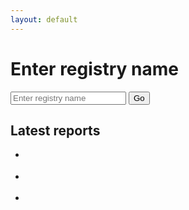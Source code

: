 ```yaml
---
layout: default
---
```


<div id="container">
    <h1>Enter registry name</h1>
    <input type="text" id="pageInput" placeholder="Enter registry name">
    <input type="button" value="Go" onclick="checkPage()">
    <div id="error"></div>
</div>

## Latest reports

- <div class="report" id="report1"></div>
- <div class="report" id="report2"></div>
- <div class="report" id="report3"></div>